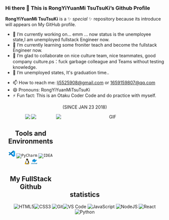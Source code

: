 ### Hi there 👋 This is RongYiYuanMi TsuTsuKi’s Github Profile
**RongYiYuanMi TsuTsuKi** is a ✨ _special_ ✨ repository because its introduce will appears on My GitHub profile.
- 🔭 I’m currently working on... emm ... now status is the unemployee state,I am unemployed fullstack Engineer now.
- 🌱 I’m currently learning some froniter teach and become the fullstack Engineer now.
- 👯 I’m glad to collaborate on nice culture team, nice teammates, good company culture.ps：fuck garbage colleague and Teams without testing knowledge.
- 🤔 I’m unemployed states, It's graduation time..
<!--💬 Ask me about ... -->
- 📫 How to reach me: lj5525908@gmail.com  or 1659159807@qq.com
- 😄 Pronouns: RongYiYuanMiTsuTsuKi
- ⚡ Fun fact: This is an Otaku Coder Code and do practice with myself.
<div align=center>
(SINCE JAN 23 2018)

<!--💬 Ask me about ... -->
![](https://github-readme-stats.vercel.app/api?username=unlimitedcodeG&show_icons=true&count_private=true&hide=stars&theme=tokyonight)
<img align="right" alt="GIF" src="https://github.com/abhisheknaiidu/abhisheknaiidu/blob/master/code.gif?raw=true" width="343" height="220" title="Do what you like, and do it best!"> 
![](https://github-readme-stats.vercel.app/api/top-langs/?username=unlimitedcodeG&hide=html,css,tsql,python,perl&layout=compact&langs_count=6&theme=tokyonight&v=2)

<div align=center>
<h2>Tools and Environments</h2>
<code><img height="20" src="https://raw.githubusercontent.com/github/explore/80688e429a7d4ef2fca1e82350fe8e3517d3494d/topics/visual-studio-code/visual-studio-code.png" alt="VSCode" title="VSCode"></code>
<code><img height="20" src="https://img.icons8.com/color/48/000000/pycharm.png" alt="PyCharm" title="PyCharm"></code>
<code><img height="20" src="https://img.icons8.com/color/48/000000/intellij-idea.png" alt="IDEA" title="IDEA"></code>
<code><img height="20" src="https://raw.githubusercontent.com/github/explore/80688e429a7d4ef2fca1e82350fe8e3517d3494d/topics/linux/linux.png" alt="Linux" title="Linux"></code>
<code><img height="20" src="https://raw.githubusercontent.com/github/explore/80688e429a7d4ef2fca1e82350fe8e3517d3494d/topics/docker/docker.png" alt="Docker" title="Docker"></code>
<br>
</div>

## My FullStack Github statistics
</div>
<div align=center>
<img alt="HTML5" src="https://img.shields.io/badge/html5%20-%23E34F26.svg?&style=for-the-badge&logo=html5&logoColor=white"/><img alt="CSS3" src="https://img.shields.io/badge/css3%20-%231572B6.svg?&style=for-the-badge&logo=css3&logoColor=white"/>
<img alt="Git" src="https://img.shields.io/badge/-Git-%23F05032?style=for-the-badge&logo=git&logoColor=%23ffffff"/><img alt="VS Code" src="https://img.shields.io/badge/-VSCode-%23007ACC?style=for-the-badge&logo=visual-studio-code"/>
<img alt="JavaScript" src="https://img.shields.io/badge/-JavaScript-%23F7DF1C?style=for-the-badge&logo=javascript&logoColor=000000&labelColor=%23F7DF1C&color=%23FFCE5A"/>
<img alt="NodeJS" src="https://img.shields.io/badge/node.js%20-%2343853D.svg?&style=for-the-badge&logo=node.js&logoColor=white"/>
<img alt="React" src="https://img.shields.io/badge/react%20-%2320232a.svg?&style=for-the-badge&logo=react&logoColor=%2361DAFB"/>
<img alt="Python" src="https://img.shields.io/badge/python%20-%2314354C.svg?&style=for-the-badge&logo=python&logoColor=white"/>
</div>

